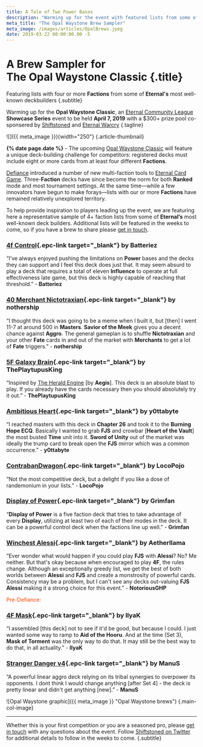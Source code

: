 ```yaml
---
title: A Tale of Two Power Bases
description: "Warming up for the event with featured lists from some of Eternal's most well-known deck builders."
meta_title: "The Opal Waystone Brew Sampler"
meta_image: /images/articles/OpalBrews.jpeg
date: 2019-03-22 00:00:00.00 -5
---
```

# A Brew Sampler for<br>The Opal Waystone Classic {.title}

Featuring lists with four or more **Factions** from some of **Eternal's** most well-known deckbuilders
{.subtitle}

Warming up for the **Opal Waystone Classic**, an [Eternal Community League][] **Showcase Series** event to be held **April 7, 2019** with a $300+ prize pool co-sponsered by [Shiftstoned][] and [Eternal Warcry][]
{.tagline}

  [Eternal Community League]: https://eternaltournaments.com/tournament
  [Shiftstoned]: /
  [Eternal Warcry]: https://eternalwarcry.com/

![]({{ meta_image }}){width="250"}
{.article-thumbnail}

**{% date page.date %}** - The upcoming [Opal Waystone Classic][] will feature a unique deck-building challenge for competitors: registered decks must include eight or more cards from at least four different **Factions**.

  [Opal Waystone Classic]: /articles/OpalWaystone.html

[Defiance][] introduced a number of new multi-faction tools to [Eternal Card Game][]. Three-**Faction** decks have since become the norm for both **Ranked** mode and most tournament settings. At the same time&mdash;while a few innovators have begun to make forays&mdash;lists with our or more **Factions** have remained relatively unexplored territory.

  [Defiance]:https://www.direwolfdigital.com/news/new-set-steam-release/
  [Eternal Card Game]: https://www.direwolfdigital.com/eternal/

To help provide inspiration to players leading up the event, we are featuring here a representative sample of 4+ faction lists from some of **Eternal’s** most well-known deck builders. Additional lists will be featured in the weeks to come, so if you have a brew to share please [get in touch][contact].

  [contact]: /contact/

<!--
### [4c tempo]][]{.epc-link target="_blank"} by emikaela

  [4c tempo]: https://www.shiftstoned.com/epc/?d=BrfBCB4MEBIDBsKCrfVCBhQEDlFEEmCEF0HCFsGErfLEB6GEBsFBBjHDFvEBEqEDFkBCB6FCBBCB-DCB7FCB_BDD3ECDqICEzHCD7HCE3HCDlIEAzBCAABD_BBF6BBBzDBC5FBDgD&t=%5Bemikaela%5D%204c%20tempo

&ldquo;Lorem ipsum dolor sit amet, consectetur adipiscing elit, sed do eiusmod tempor incididunt ut labore et dolore magna aliqua.&rdquo; - quote from deckbuilder/pilot
 -->

### [4f Control][]{.epc-link target="_blank"} by Batteriez

  [4f Control]: https://www.shiftstoned.com/epc/?d=DFtCEB4MCBtIEBsKDBvECF_CEFpHEF5HEF9GEFyGEEqEBFuDBFqCDB-DCB7FCB5HCB_BBDrICEqICE9HCE3HBDoIBDlIBA9BBA6BBA3BBBqHDBsFCEzIBDlDBD3EBDzBDEyIBA_BBFvECAABCvGBFrHBFnFBByKBF2F&t=%5BBatteriez%5D%C2%A04f%20Control

&ldquo;I’ve always enjoyed pushing the limitations on **Power** bases and the decks they can support and I feel this deck does just that. It may seem absurd to play a deck that requires a total of eleven **Influence** to operate at full effectiveness late game, but this deck is highly capable of reaching that threshold.<!-- There are many things I love about this deck and deck building choices that I should really do a full deck tech. PM me on discord if you think so too haha. -->&rdquo; - **Batteriez**

<!-- 
### [4 factions Unitless Control][]{.epc-link target="_blank"} by YurickYu

  [4 factions Unitless Control]: https://www.shiftstoned.com/epc/?d=EBtICEqGBD_BCBhQCEyIBEzIEElIBDnFEBvEBFyBCAjBEDqDBF0BCCvGEFpHEF5HEC8GEC7EBDmCECsHEB6GBBmFBEgHEB9LBFoEECxGEBsFDBzKEE5CDFvEDEvHEEqEBpfDBDzHBCkDBCqFBFuDDB6FEB0HDB-DCB7FEB5HDB_BEDzBBDpGEExEED3ECDrICEqICE9HCE3HCDoICDlIBDlDCA-BCA9BCAzBCA6BCA3BCA_B&t=%5BYurickYu%5D%204%20factions%20Unitless%20Control

&ldquo;Quote from YurickYu&rdquo; - **YurickYu**
 -->

### [40 Merchant Nictotraxian][]{.epc-link target="_blank"} by nothership

  [40 Merchant Nictotraxian]: https://www.shiftstoned.com/epc/?d=EB4MEEmCEF9GEFsGEFyGEF3GEEVEEpFEE5GEFmGEE-DBBBBB-DBB7FBB5HBB_BED3ICDsICDrICDqIDEzHCD7HCEqICE9HCE3HCDoIDDlICAABBjLBBjHBpfQBFkBBFvD&t=%5Bnothership%5D%2040%20Merchant%20Nictotraxian

&ldquo;I thought this deck was going to be a meme when I built it, but \[then\] I went 11-7 at around 500 in **Masters**. **Savior of the Meek** gives you a decent chance against **Aggro**. The general gameplan is to shuffle **Nictotraxian** and your other **Fate** cards in and out of the market with **Merchants** to get a lot of **Fate** triggers.&rdquo; - **nothership**

### [5F Galaxy Brain][]{.epc-link target="_blank"} by ThePlaytupusKing

  [5F Galaxy Brain]: https://www.shiftstoned.com/epc/?d=EB6HBqfXEB4MEBsKEEyIDEzIEDlFEDhCEB9CEEVEEpFEDlCECsHEB3EEE-DEqfDDrfEDBgKBBjMEBsFBCyHEBnHBBhMEC3FDF7GEE2HBEkIDpfQEsfVBBpKBF5FGBBFB-DDB7FCB5HHB_BBDsIBDrIBDqICEzHCD7HBEqIBE9HCE3HBDoIBDlIBA8BBA-BBA1BDA4BDA2BBA9BBAzBDA6BBA3BBA_BCAABEgBBBgKBF7GBpfQBFyE&t=%5BThePlatypusKing%5D%205F%20Galaxy%20Brain

&ldquo;Inspired by [The Herald Engine][] \[by **Aegis**\]. This deck is an absolute blast to play. If you already have the cards necessary then you should absolutely try it out.&rdquo; - **ThePlaytupusKing**

  [The Herald Engine]: https://www.shiftstoned.com/epc/?d=EB6HEFjHEF3HEBtIEBsKEB2LEBuGEEyIEB2PEDhCEDqDEB9CEpfFEBxIEB3LEB5GEB3EEqfDEEgBEBgKEChEEBnHDC3FDsfEEsfVHBBDB-DFB7FFB5HGB_BCCnHDDqIBEzHBE9HBDoICBlNCC4GCCrFCBrNCA3BCA_BEC6FCCpG&t=%5BAegis%5D%20The%20Herald%20Engine

### [Ambitious Heart][]{.epc-link target="_blank"} by y0ttabyte

  [Ambitious Heart]: https://www.shiftstoned.com/epc/?d=EB4MEBIEBsKEBhQCBvEEFvHEFyGEFmGECsHEsfTEDzIEC3FEFkBDBBCB-DCB5HCB_BCDsICD7HCE3HCDoIBA8BBA4BDA2BCA9BBA6BCAABrfBBF_CBF1GBE5HBB9J&t=%5By0ttabyte%5D%20Ambitious%20Heart

&ldquo;I reached masters with this deck in **Chapter 26** and took it to the **Burning Hope ECQ**. Basically I wanted to grab **FJS** and crowbar \[**Heart of the Vault**\] the most busted **Time** unit into it. **Sword of Unity** out of the market was ideally the trump card to break open the **FJS** mirror which was a common occurrence.&rdquo; - **y0ttabyte**

### [ContrabanDwagon][]{.epc-link target="_blank"} by LocoPojo

  [ContrabanDwagon]: https://eternalwarcry.com/decks/details/uKnEjv5S9BY/contrabandwagon

&ldquo;Not the most competitive deck, but a delight if you like a dose of randemonium in your lists.&rdquo; - **LocoPojo**

### [Display of Power][]{.epc-link target="_blank"} by Grimfan

  [Display of Power]: https://www.shiftstoned.com/epc/?d=EBIEEyICFvHBFkHEF0HBFpHEF5HEFmGCCsHErfEEBsFCFvEEC3FEE2HEFkBCB6FBBBBB-DBB7FBB5HBB_BCDsIBDrICDqIEEzHCD7HCEqICE9HCE3HCDoIBDlICAABrfBBBvEBBjMBEqEBF7G&t=%5BGrimfan%5D%20A%20Display%20of%20Power

&ldquo;**Display of Power** is a five faction deck that tries to take advantage of every **Display**, utilizing at least two of each of their modes in the deck. It can be a powerful control deck when the factions line up well.&rdquo; - **Grimfan**

<!--
### [The Herald Engine][]{.epc-link target="_blank"} by Aegis

&ldquo;Lorem ipsum dolor sit amet, consectetur adipiscing elit, sed do eiusmod tempor incididunt ut labore et dolore magna aliqua.&rdquo; - **Aegis**
 -->

### [Winchest Alessi][]{.epc-link target="_blank"} by Aetherllama

  [Winchest Alessi]: https://www.shiftstoned.com/epc/?d=EE4HEB4MEBICBhQEpfPDBvEEFvHEFyGEFmGECsHEC8CEByKBF2FEFkBDBBCB-DCB5HBB_BCDsICEzHCD7HBEqIBE3HDDoICA8BEA6BCAABrfBBBuKBF1GBBsFBB6F&t=%5BAetherllama%5D%20Winchest%20Alessi

&ldquo;Ever wonder what would happen if you could play **FJS** with **Alessi**? No? Me neither. But that's okay because when encouraged to play **4F**, the rules change. Although an exceptionally greedy list, we get the best of both worlds between **Alessi** and **FJS** and create a monstrosity of powerful cards. Consistency may be a problem, but I can't see any decks out-valuing **FJS Alessi** making it a strong choice for this event.&rdquo; - **NotoriousGHP**

<div class="pre-headline" style="color:#FF4500;">Pre-Defiance:</div>

### [4F Mask][]{.epc-link target="_blank"} by IlyaK

  [4F Mask]: https://www.shiftstoned.com/epc/?d=DB4MDDlFEB2PDBvEDBtKErfLDBxCEB6GEqfGEC0GBByKEBsFEBhMECmHCB-DCB7FBB5HDB_BEDrIDDoIEDlIBAzBBA6BEA_BBB8KBBzK&t=%5BIlyaK%5D%204F%20Control

&ldquo;I assembled [this deck] not to see if it'd be good, but because I could. I just wanted some way to ramp to **Aid of the Hooru**. And at the time (Set 3), **Mask of Torment** was the only way to do that. It may still be the best way to do that, in all actuality.&rdquo; - **IlyaK**

### [Stranger Danger v4][]{.epc-link target="_blank"} by ManuS

  [Stranger Danger v4]:https://www.shiftstoned.com/epc/?d=ECoDEqfXEBLEB0LEB9HEBvEEB8CEBgNEBuKEBlHEC6BCqfVDBBDB7FDB5HEBoNED3IEBpNBA8BBA-BEA1BCCpG&t=%5BManuS%5D%20Stranger%20Danger%20v4

&ldquo;A powerful linear aggro deck relying on its tribal synergies to overpower its opponents. I dont think I would change anything \[after Set 4\] - the deck is pretty linear and didn't get anything [new].&rdquo; - **ManuS**

![Opal Waystone graphic]({{ meta_image }} "Opal Waystone brews")
{.main-col-image}

----

Whether this is your first competition or you are a seasoned pro, please [get in touch][contact] with any questions about the event. Follow [Shiftstoned on Twitter][] for additional details to follow in the weeks to come.
{.subtitle}

  [Shiftstoned on Twitter]: https://twitter.com/shiftstoned